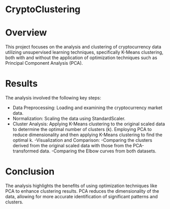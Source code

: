 # CryptoClustering
# Overview
This project focuses on the analysis and clustering of cryptocurrency data utilizing unsupervised learning techniques, specifically K-Means clustering, both with and without the application of optimization techniques such as Principal Component Analysis (PCA).

# Results
The analysis involved the following key steps:

- Data Preprocessing: Loading and examining the cryptocurrency market data.
- Normalization: Scaling the data using StandardScaler.
- Cluster Analysis:
       Applying K-Means clustering to the original scaled data to determine the optimal number of clusters (k).
       Employing PCA to reduce dimensionality and then applying K-Means clustering to find the optimal k.
-Visualization and Comparison:
      -Comparing the clusters derived from the original scaled data with those from the PCA-transformed data.
      -Comparing the Elbow curves from both datasets.

# Conclusion
The analysis highlights the benefits of using optimization techniques like PCA to enhance clustering results. PCA reduces the dimensionality of the data, allowing for more accurate identification of significant patterns and clusters.
